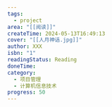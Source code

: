```yaml
---
tags:
  - project
area: "[[阅读]]"
createTime: 2024-05-13T16:49:13
cover: "[[人月神话.jpg]]"
author: XXX
isbn: "1"
readingStatus: Reading
doneTime: 
category:
  - 项目管理
  - 计算机信息技术
progress: 50
---
```

